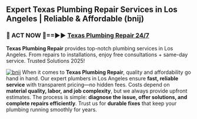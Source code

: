 ## Expert Texas Plumbing Repair Services in Los Angeles | Reliable & Affordable (bnij)  

<h3>🚿 ACT NOW 🌟==►► <a href="https://tinyurl.com/2ne6vx2x" rel="nofollow">Texas Plumbing Repair 24/7</a></h3>

**Texas Plumbing Repair** provides top-notch plumbing services in Los Angeles. From repairs to installations, enjoy free consultations + same-day service. Trusted Solutions 2025!

[![bnij](https://i.imgur.com/4PFF4AK.jpeg)](https://tinyurl.com/2ne6vx2x)
When it comes to **Texas Plumbing Repair**, quality and affordability go hand in hand. Our expert plumbers in Los Angeles ensure **fast, reliable service** with transparent pricing—no hidden fees. Costs depend on **material quality, labor, and job complexity**, but we always provide upfront estimates. The process is simple: **diagnose the issue, offer solutions, and complete repairs efficiently**. Trust us for **durable fixes** that keep your plumbing running smoothly for years.